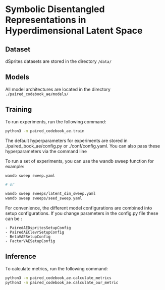 # Symbolic Disentangled Representations in Hyperdimensional Latent Space

## Dataset

dSprites datasets are stored in the directory `/data/`

## Models

All model architectures are located in the directory `./paired_codebook_ae/models/`

## Training
To run experiments, run the following command:

```bash
python3 -m paired_codebook_ae.train
```

The default hyperparameters for experiments are stored in ./paired_book_ae/config.py or ./conf/config.yaml. You can also pass these hyperparameters via the command line

To run a set of experiments, you can use the wandb sweep function for example:

```bash
wandb sweep sweep.yaml

# or

wandb sweep sweeps/latent_dim_sweep.yaml
wandb sweep sweeps/seed_sweep.yaml
```

For convenience, the different model configurations are combined into setup configurations. If you change parameters in the config.py file these can be :

    - PairedAEDspritesSetupConfig
    - PairedAEClevrSetupConfig
    - BetaVAESetupConfig
    - FactorVAESetupConfig

## Inference

To calculate metrics, run the following command:

```bash
python3 -m paired_codebook_ae.calculate_metrics
python3 -m paired_codebook_ae.calculate_our_metric
```
